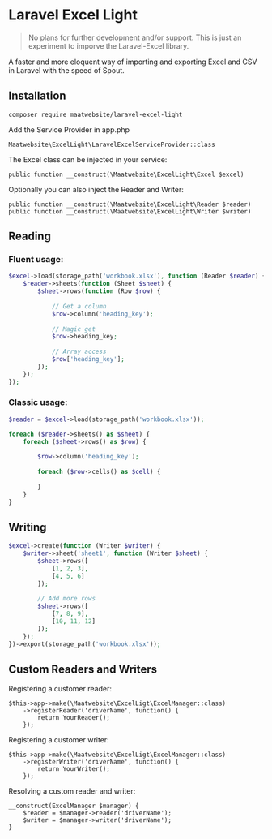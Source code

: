 # Laravel Excel Light

> No plans for further development and/or support. This is just an experiment to imporve the Laravel-Excel library.

A faster and more eloquent way of importing and exporting Excel and CSV in Laravel with the speed of Spout.

## Installation
```
composer require maatwebsite/laravel-excel-light
```

Add the Service Provider in app.php

```$xslt
Maatwebsite\ExcelLight\LaravelExcelServiceProvider::class
```

The Excel class can be injected in your service:

```
public function __construct(\Maatwebsite\ExcelLight\Excel $excel)
```

Optionally you can also inject the Reader and Writer:

```
public function __construct(\Maatwebsite\ExcelLight\Reader $reader)
public function __construct(\Maatwebsite\ExcelLight\Writer $writer)
```

## Reading

### Fluent usage:

```php
$excel->load(storage_path('workbook.xlsx'), function (Reader $reader) {
    $reader->sheets(function (Sheet $sheet) {
        $sheet->rows(function (Row $row) {
        
            // Get a column
            $row->column('heading_key');
            
            // Magic get
            $row->heading_key;
            
            // Array access
            $row['heading_key'];
        });
    });
});
```

### Classic usage:

```php
$reader = $excel->load(storage_path('workbook.xlsx'));

foreach ($reader->sheets() as $sheet) {
    foreach ($sheet->rows() as $row) {
        
        $row->column('heading_key');
    
        foreach ($row->cells() as $cell) {
            
        }
    }
}
```

## Writing

```php
$excel->create(function (Writer $writer) {
    $writer->sheet('sheet1', function (Writer $sheet) {
        $sheet->rows([
            [1, 2, 3],
            [4, 5, 6]
        ]);
        
        // Add more rows
        $sheet->rows([
            [7, 8, 9],
            [10, 11, 12]
        ]);
    });
})->export(storage_path('workbook.xlsx'));
```

## Custom Readers and Writers

Registering a customer reader: 
```
$this->app->make(\Maatwebsite\ExcelLigt\ExcelManager::class)
    ->registerReader('driverName', function() {
        return YourReader();
    });
```

Registering a customer writer: 
```
$this->app->make(\Maatwebsite\ExcelLigt\ExcelManager::class)
    ->registerWriter('driverName', function() {
        return YourWriter();
    });
```

Resolving a custom reader and writer:

```
__construct(ExcelManager $manager) {
    $reader = $manager->reader('driverName');
    $writer = $manager->writer('driverName');
}
```
